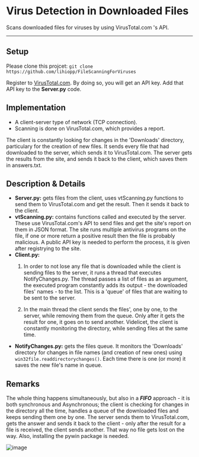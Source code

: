 # Virus Detection in Downloaded Files
Scans downloaded files for viruses by using VirusTotal.com 's API.
____________________________________________________________________

## Setup
Please clone this projcet: ```git clone https://github.com/lihiopp/FileScanningForViruses```

Register to [VirusTotal.com](VirusTotal.com). By doing so, you will get an API key.
Add that API key to the __Server.py__ code.

## Implementation
 - A client-server type of network (TCP connection).
 - Scanning is done on VirusTotal.com, which provides a report.

The client is constantly looking for changes in the 'Downloads' directory, particulary for the creation of new files.
It sends every file that had downloaded to the server, which sends it to VirusTotal.com.
The server gets the results from the site, and sends it back to the client, which saves them in answers.txt.

## Description & Details
 - **Server.py:** gets files from the client, uses vtScanning.py functions to send them to VirusTotal.com and get the result. Then it sends it back to the client.
 - **vtScanning.py:** contains functions called and executed by the server. These use VirusTotal.com's API to send files and get the site's report on them in JSON format. The site runs multiple antivirus programs on the file, if one or more return a positive result then the file is probably malicious. A public API key is needed to perform the process, it is given after registrying to the site.
 - **Client.py:** 
   1) In order to not lose any file that is downloaded while the client is sending files to the server, it runs a thread that executes NotifyChanges.py. The thread passes a list of files as an argument, the executed program constantly adds its output - the downloaded files' names - to the list. This is a 'queue' of files that are waiting to be sent to the server. 
   
   2) In the main thread the client sends the files', one by one, to the server, while removing them from the queue. Only after it gets the result for one, it goes on to send another. Videlicet, the client is constantly monitoring the directory, while sending files at the same time.
 - **NotifyChanges.py:** gets the files queue. It monitors the 'Downloads' directory for changes in file names (and creation of new ones) using ```win32file.readdirectorychanges()```. Each time there is one (or more) it saves the new file's name in queue.


## Remarks
The whole thing happens simultaneously, but also in a ***FIFO*** approach - it is both synchronous and Asynchronous;
the client is checking for changes in the directory all the time, handles a queue of the downloaded files and keeps sending them one by one.
The server sends them to VirusTotal.com, gets the answer and sends it back to the client - only after the result for a file is received, the client sends another. That way no file gets lost on the way. Also, installing the pywin package is needed.

![image](https://user-images.githubusercontent.com/93098326/149233964-c55d83eb-6e7f-41a2-aa13-5a2b8e7469e4.png)

